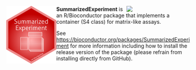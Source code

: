 [<img src="https://github.com/Bioconductor/BiocStickers/blob/devel/SummarizedExperiment/SummarizedExperiment.png" width="135" align="left">](https://bioconductor.org/packages/SummarizedExperiment)

[<img src="https://bioconductor.org/images/logo/jpg/bioconductor_logo_rgb.jpg" width="180" align="right">](https://bioconductor.org/)

**SummarizedExperiment** is an R/Bioconductor package that implements a container (S4 class) for matrix-like assays.

See https://bioconductor.org/packages/SummarizedExperiment for more information including how to install the release version of the package (please refrain from installing directly from GitHub).

